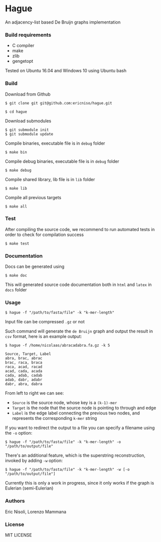 # Hague

An adjacency-list based De Bruijn graphs implementation


### Build requirements

* C compiler
* make
* zlib
* gengetopt

Tested on Ubuntu 16.04 and Windows 10 using Ubuntu bash


### Build

Download from Github

```
$ git clone git git@github.com:ericniso/hague.git

$ cd hague
```

Download submodules

```
$ git submodule init
$ git submodule update
```

Compile binaries, executable file is in `debug` folder

```
$ make bin
```

Compile debug binaries, executable file is in `debug` folder

```
$ make debug
```

Compile shared library, lib file is in `lib` folder

```
$ make lib
```

Compile all previous targets

```
$ make all
```


### Test

After compiling the source code, we recommend to run automated tests in order to check for compilation success

```
$ make test
```


### Documentation

Docs can be generated using

```
$ make doc
```

This will generated source code documentation both in `html` and `latex` in `docs` folder


### Usage

```
$ hague -f "/path/to/fasta/file" -k "k-mer-length"
```

Input file can be compressed `.gz` or not

Such command will generate the `de Bruijn` graph and output the result in `csv` format, here is an example output:

```
$ hague -f /home/nicolaas/abracadabra.fa.gz -k 5

Source, Target, Label
abra, brac, abrac
brac, raca, braca
raca, acad, racad
acad, cada, acada
cada, adab, cadab
adab, dabr, adabr
dabr, abra, dabra
```

From left to right we can see:
* `Source` is the source node, whose key is a `(k-1)-mer`
* `Target` is the node that the source node is pointing to through and edge
* `Label` is the edge label connecting the previous two nodes, and represents the corresponding `k-mer` string

If you want to redirect the output to a file you can specify a filename using the `-o` option:

```
$ hague -f "/path/to/fasta/file" -k "k-mer-length" -o "/path/to/output/file"
```

There's an additional feature, which is the superstring reconstruction, invoked by adding `-w` option:

```
$ hague -f "/path/to/fasta/file" -k "k-mer-length" -w [-o "/path/to/output/file"]
```

Currently this is only a work in progress, since it only works if the graph is Eulerian (semi-Eulerian)


 ### Authors

Eric Nisoli, Lorenzo Mammana


### License

MIT LICENSE
